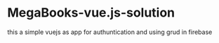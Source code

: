 # MegaBooks-vue.js-solution
this a simple vuejs as app for authuntication and using grud in firebase
